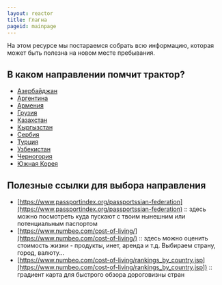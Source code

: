 ```yaml
---
layout: reactor
title: Глагна
pageid: mainpage
---
```


На этом ресурсе мы постараемся собрать всю информацию, которая может быть полезна на новом месте пребывания.

## В каком направлении помчит трактор?

<ul class="countries">
    <li><a href="/stub.html"><span class="fi fi-az"></span> Азербайджан</a></li>
    <li><a href="https://ojo-argentina.notion.site/3bf5307a274d4417b2ca908db84ecc02" target="_blank"><span class="fi fi-ar"></span> Аргентина</a></li>
    <li><a href="/stub.html"><span class="fi fi-am"></span> Армения</a></li>
    <li><a href="/stub.html"><span class="fi fi-ge"></span> Грузия</a></li>
    <li><a href="/countries/qazaqstan.html"><span class="fi fi-kz"></span> Казахстан</a></li>
    <li><a href="/stub.html"><span class="fi fi-kg"></span> Кыргызстан</a></li>
    <li><a href="/stub.html"><span class="fi fi-rs"></span> Сербия</a></li>
    <li><a href="/stub.html"><span class="fi fi-tr"></span> Турция</a></li>
    <li><a href="/stub.html"><span class="fi fi-uz"></span> Узбекистан</a></li>
    <li><a href="/stub.html"><span class="fi fi-me"></span> Черногория</a></li>
    <li><a href="/countries/south-korea.html"><span class="fi fi-kr"></span> Южная Корея</a></li>
</ul>

## Полезные ссылки для выбора направления

- [https://www.passportindex.org/passportssian-federation](https://www.passportindex.org/passportssian-federation)  :: здесь можно посмотреть куда пускают с твоим нынешним или потенциальным паспортом
- [https://www.numbeo.com/cost-of-living/](https://www.numbeo.com/cost-of-living/) :: здесь можно оценить стоимость жизни - продукты, инет, аренда и т.д. Выбираем страну, город, валюту...
- [https://www.numbeo.com/cost-of-living/rankings_by_country.jsp](https://www.numbeo.com/cost-of-living/rankings_by_country.jsp]) :: градиент карта для быстрого обзора дороговизны стран